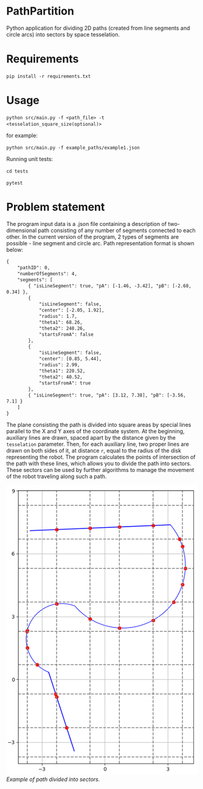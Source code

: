 # PathPartition

Python application for dividing 2D paths (created from line segments and circle arcs) into sectors by space tesselation.

# Requirements

`pip install -r requirements.txt`

# Usage

`python src/main.py -f <path_file> -t <tesselation_square_size(optional)>`

for example:

`python src/main.py -f example_paths/example1.json`

Running unit tests:

`cd tests`

`pytest`

# Problem statement

The program input data is a .json file containing a description of two-dimensional path consisting of any number of segments connected to each other. In the current version of the program, 2 types of segments are possible - line segment and circle arc. Path representation format is shown below:

```
{
    "pathID": 0,
    "numberOfSegments": 4,
    "segments": [
        { "isLineSegment": true, "pA": [-1.46, -3.42], "pB": [-2.68, 0.34] },
        {
            "isLineSegment": false,
            "center": [-2.05, 1.92],
            "radius": 1.7,
            "theta1": 68.26,
            "theta2": 248.26,
            "startsFromA": false
        },
        {
            "isLineSegment": false,
            "center": [0.85, 5.44],
            "radius": 2.99,
            "theta1": 220.52,
            "theta2": 40.52,
            "startsFromA": true
        },
        { "isLineSegment": true, "pA": [3.12, 7.38], "pB": [-3.56, 7.1] }
    ]
}
```

The plane consisting the path is divided into square areas by special lines parallel to the X and Y axes of the coordinate system. At the beginning, auxiliary lines are drawn, spaced apart by the distance given by the `tesselation` parameter. Then, for each auxiliary line, two proper lines are drawn on both sides of it, at distance `r`, equal to the radius of the disk representing the robot. The program calculates the points of intersection of the path with these lines, which allows you to divide the path into sectors. These sectors can be used by further algorithms to manage the movement of the robot traveling along such a path.

![](pics/path.png)
_Example of path divided into sectors._
